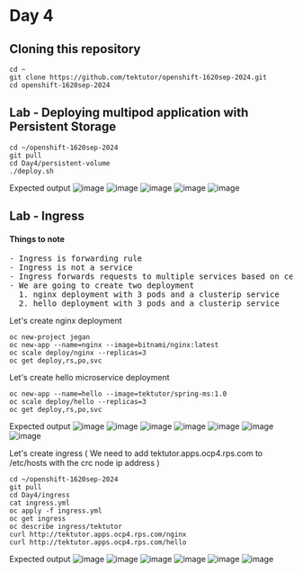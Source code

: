 # Day 4

## Cloning this repository
```
cd ~
git clone https://github.com/tektutor/openshift-1620sep-2024.git
cd openshift-1620sep-2024
```

## Lab - Deploying multipod application with Persistent Storage
```
cd ~/openshift-1620sep-2024
git pull
cd Day4/persistent-volume
./deploy.sh
```

Expected output
![image](https://github.com/user-attachments/assets/501f5c0d-abd7-448c-8a70-e67d269c6669)
![image](https://github.com/user-attachments/assets/f9ffcc92-80dc-4b38-9a8d-4b60f4d6394f)
![image](https://github.com/user-attachments/assets/c85bb351-acae-4535-8be7-24071f560c64)
![image](https://github.com/user-attachments/assets/ae896798-543d-4133-b33f-38fe5de6d0d2)
![image](https://github.com/user-attachments/assets/4880329e-6d10-4226-95a1-cfc01f56a61e)

## Lab - Ingress

#### Things to note
<pre>
- Ingress is forwarding rule
- Ingress is not a service
- Ingress forwards requests to multiple services based on certain rules like url path
- We are going to create two deployment 
  1. nginx deployment with 3 pods and a clusterip service
  2. hello deployment with 3 pods and a clusterip service
</pre>

Let's create nginx deployment
```
oc new-project jegan
oc new-app --name=nginx --image=bitnami/nginx:latest
oc scale deploy/nginx --replicas=3
oc get deploy,rs,po,svc
```

Let's create hello microservice deployment
```
oc new-app --name=hello --image=tektutor/spring-ms:1.0
oc scale deploy/hello --replicas=3
oc get deploy,rs,po,svc
```

Expected output
![image](https://github.com/user-attachments/assets/26f218cb-1409-497e-acd6-cede01dbe572)
![image](https://github.com/user-attachments/assets/055a075e-68c9-4c7b-ae94-62d4da8de84e)
![image](https://github.com/user-attachments/assets/28ff4415-a017-48ab-983f-a7d0233b3dc7)
![image](https://github.com/user-attachments/assets/42d97edc-4929-4041-87fc-34f061c296a7)
![image](https://github.com/user-attachments/assets/4e03f5b6-c5ac-42d4-a24c-c54098021dd7)
![image](https://github.com/user-attachments/assets/956df887-d85d-45d4-965f-88cf1c2e6ccf)
![image](https://github.com/user-attachments/assets/ae7c108d-1dab-4f64-8cf3-7822deb75b5c)

Let's create ingress ( We need to add tektutor.apps.ocp4.rps.com to /etc/hosts with the crc node ip address )
```
cd ~/openshift-1620sep-2024
git pull
cd Day4/ingress
cat ingress.yml
oc apply -f ingress.yml
oc get ingress
oc describe ingress/tektutor
curl http://tektutor.apps.ocp4.rps.com/nginx
curl http://tektutor.apps.ocp4.rps.com/hello
```

Expected output
![image](https://github.com/user-attachments/assets/3928efb2-8853-430d-9ae0-583b2159241d)
![image](https://github.com/user-attachments/assets/ccba3603-9aeb-4b1c-bdad-3685088ae602)
![image](https://github.com/user-attachments/assets/f4443737-475c-41c5-9bef-e9e4ac1c37e9)
![image](https://github.com/user-attachments/assets/0fdfc101-6683-4ef6-9c5f-347c91af4148)
![image](https://github.com/user-attachments/assets/5a54ddd5-c064-4302-ae85-fbd83c605a21)
![image](https://github.com/user-attachments/assets/9ca5d60d-d649-4766-90f5-42f316bec604)
